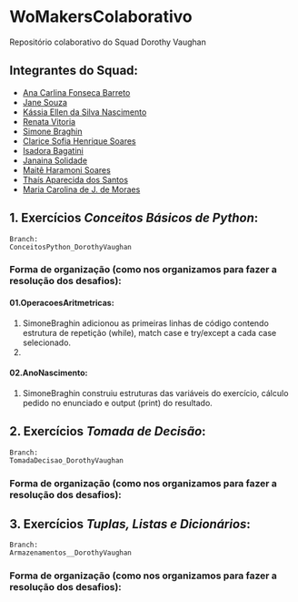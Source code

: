 # WoMakersColaborativo
Repositório colaborativo do Squad Dorothy Vaughan


## Integrantes do Squad:
- [Ana Carlina Fonseca Barreto]()  
- [Jane Souza]()
- [Kássia Ellen da Silva Nascimento]()
- [Renata Vitoria]()
- [Simone Braghin](https://github.com/SimoneBraghin)
- [Clarice Sofia Henrique Soares]()
- [Isadora Bagatini]()
- [Janaina Solidade]()
- [Maitê Haramoni Soares]()
- [Thaís Aparecida dos Santos]()
- [Maria Carolina de J. de Moraes]()

## 1. Exercícios *Conceitos Básicos de Python*:  
    Branch:  
    ConceitosPython_DorothyVaughan
### Forma de organização (como nos organizamos para fazer a resolução dos desafios):
#### 01.OperacoesAritmetricas:
1. SimoneBraghin adicionou as primeiras linhas de código contendo estrutura de repetição (while), match case e try/except a cada case selecionado.
2. 

#### 02.AnoNascimento: 
1. SimoneBraghin construiu estruturas das variáveis do exercício, cálculo pedido no enunciado e output (print) do resultado.

## 2. Exercícios *Tomada de Decisão*:  
    Branch:  
    TomadaDecisao_DorothyVaughan
### Forma de organização (como nos organizamos para fazer a resolução dos desafios):

## 3. Exercícios *Tuplas, Listas e Dicionários*:  
    Branch:  
    Armazenamentos__DorothyVaughan
### Forma de organização (como nos organizamos para fazer a resolução dos desafios):